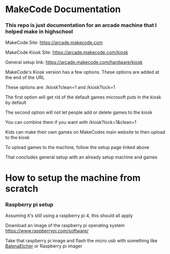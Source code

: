 # MakeCode Documentation

### This repo is just documentation for an arcade machine that I helped make in highschool

MakeCode Site: <https://arcade.makecode.com>

MakeCode Kiosk Site: <https://arcade.makecode.com/kiosk>

General setup link: <https://arcade.makecode.com/hardware/kiosk>

MakeCode's Kiosk version has a few options. These options are added at the end of the URL

These options are: /kiosk?clean=1 and /kiosk?lock=1

The first option will get rid of the default games microsoft puts in the kiosk by default

The second option will not let people add or delete games to the kiosk

You can combine them if you want with /kiosk?lock=1&clean=1

Kids can make their own games on MakeCodes main website to then upload to the kiosk

To upload games to the machine, follow the setup page linked above

That concludes general setup with an already setup machine and games



# How to setup the machine from scratch

### Raspberry pi setup

Assuming it's still using a raspberry pi 4, this should all apply

Download an image of the raspberry pi operating system <https://www.raspberrypi.com/software/>

Take that raspberry pi image and flash the micro usb with something like [BalenaEtcher](https://etcher.balena.io/) or Raspberry pi imager